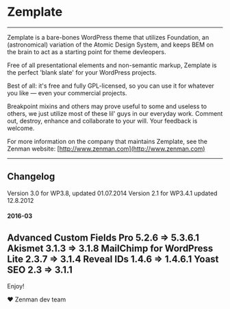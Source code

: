 # Zemplate

-----


Zemplate is a bare-bones WordPress theme that utilizes Foundation, an (astronomical) variation of the Atomic Design System, and keeps BEM on the brain to act as a starting point for theme devleopers.

Free of all presentational elements and non-semantic markup, Zemplate is the perfect 'blank slate' for your WordPress projects.

Best of all: it's free and fully GPL-licensed, so you can use it for whatever you like — even your commercial projects.

Breakpoint mixins and others may prove useful to some and useless to others, we just utilize most of these lil' guys in our everyday work. Comment out, destroy, enhance and collaborate to your will. Your feedback is welcome.

For more information on the company that maintains Zemplate, see the Zenman website: [http://www.zenman.com](http://www.zenman.com)

-----

## Changelog

Version 3.0 for WP3.8,      updated 01.07.2014
Version 2.1 for WP3.4.1     updated 12.8.2012

#### 2016-03 
Advanced Custom Fields Pro  		5.2.6 => 5.3.6.1
Akismet 							3.1.3 => 3.1.8
MailChimp for WordPress Lite 		2.3.7 => 3.1.4
Reveal IDs 							1.4.6 => 1.4.6.1
Yoast SEO 							2.3 => 3.1.1
-----

Enjoy!

♥ Zenman dev team